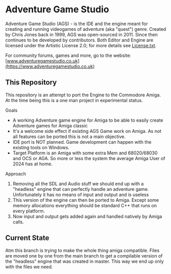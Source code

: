 # Adventure Game Studio

Adventure Game Studio (AGS) - is the IDE and the engine meant for creating and running videogames of adventure (aka "quest") genre. Created by Chris Jones back in 1999, AGS was open-sourced in 2011. Since then continues to be developed by contributors. Both Editor and Engine are licensed under the Artistic License 2.0; for more details see [License.txt](License.txt). 

For community forums, games and more, go to the website: [www.adventuregamestudio.co.uk](https://www.adventuregamestudio.co.uk)

## This Repository

This repository is an attempt to port the Engine to the Commodore Amiga. At the time being this is a one man project in experimental status.

Goals
- A working Adventure game engine for Amiga to be able to easily create Adventure games for Amiga classic
- It's a welcome side effect if existing AGS Game work on Amiga. As not all features can be ported this is not a main objective.
- IDE port is NOT planned. Game development can happen with the existing tools on Windows.
- Target Platform is an Amiga with some extra Mem and 68020/68030 and OCS or AGA. So more or less the system the average Amiga User of 2024 has at home.

Approach
1. Removing all the SDL and Audio stuff we should end up with a "headless" engine that can perfectly handle an adventure game. Unfortunately it has no means of input and output and is useless
2. This version of the engine can then be ported to Amiga. Except some memory allocations everything should be standard C++ that runs on every platform.
3. Now input and output gets added again and handled natively by Amiga calls.

## Current State

Atm this branch is trying to make the whole thing amiga compatible. Files are moved one by one from the main branch to get a compilable version of the "headless" engine that was created in master. This way we end up only with the files we need.